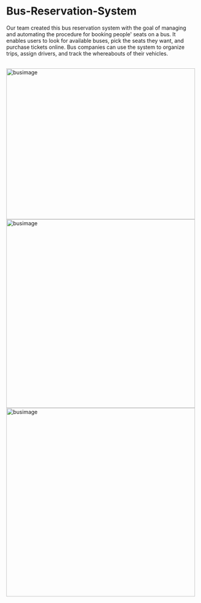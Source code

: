<h1>Bus-Reservation-System</h1>
<p>
Our team created this bus reservation system with the goal of managing and automating the procedure for booking people' seats on a bus. It enables users to look for available buses, pick the seats they want, and purchase tickets online. Bus companies can use the system to organize trips, assign drivers, and track the whereabouts of their vehicles.
</p>
<br>
<img border-radius=8px; align-items=center; width=500; height=400; alt= busimage src ="https://busticketbookingsystemcw.files.wordpress.com/2021/08/online-bus-ticket-booking-system.....png?w=1024"/>
<br>
<img  border-radius=8px; align-items=center; width=500; height=500; align=center width=500 height=500 alt= busimage src ="https://bdtask.com/blog/assets/plugins/ckfinder/core/connector/php/uploads/images/features%20of%20bus%20reservation%20system.jpg"/>
<img  border-radius=8px; align-items=center; width=500; height=500; align=center width=500 height=500 alt= busimage src =""/>
